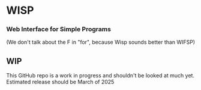 # WISP

### Web Interface for Simple Programs

(We don't talk about the F in "for", because Wisp sounds better than WIFSP)

## WIP

This GitHub repo is a work in progress and shouldn't be looked at much yet. Estimated release should be March of 2025
